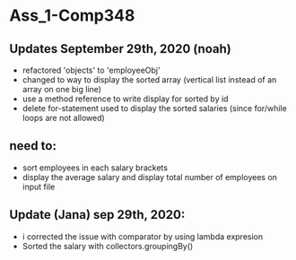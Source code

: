 # Ass_1-Comp348

## Updates September 29th, 2020 (noah)

- refactored 'objects' to 'employeeObj'
- changed to way to display the sorted array (vertical list instead of an array on one big line)
- use a method reference to write display for sorted by id
- delete for-statement used to display the sorted salaries (since for/while loops are not allowed)

## need to: 
- sort employees in each salary brackets
- display the average salary and display total number of employees on input file 


## Update (Jana) sep 29th, 2020:
- i corrected the issue with comparator by using lambda expresion 
- Sorted the salary with collectors.groupingBy()
